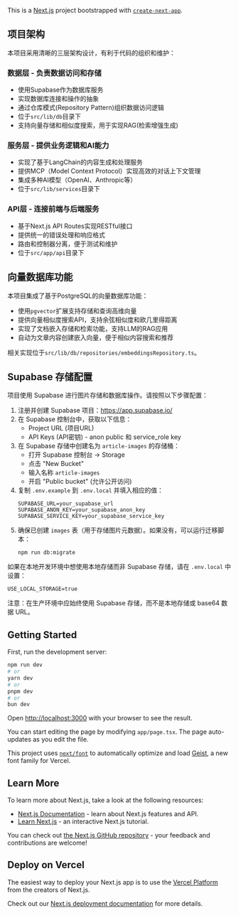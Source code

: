 This is a [Next.js](https://nextjs.org) project bootstrapped with [`create-next-app`](https://nextjs.org/docs/app/api-reference/cli/create-next-app).

## 项目架构

本项目采用清晰的三层架构设计，有利于代码的组织和维护：

### 数据层 - 负责数据访问和存储
- 使用Supabase作为数据库服务
- 实现数据库连接和操作的抽象
- 通过仓库模式(Repository Pattern)组织数据访问逻辑
- 位于`src/lib/db`目录下
- 支持向量存储和相似度搜索，用于实现RAG(检索增强生成)

### 服务层 - 提供业务逻辑和AI能力
- 实现了基于LangChain的内容生成和处理服务
- 提供MCP（Model Context Protocol）实现高效的对话上下文管理
- 集成多种AI模型（OpenAI、Anthropic等）
- 位于`src/lib/services`目录下

### API层 - 连接前端与后端服务
- 基于Next.js API Routes实现RESTful接口
- 提供统一的错误处理和响应格式
- 路由和控制器分离，便于测试和维护
- 位于`src/app/api`目录下

## 向量数据库功能

本项目集成了基于PostgreSQL的向量数据库功能：

- 使用`pgvector`扩展支持存储和查询高维向量
- 提供向量相似度搜索API，支持余弦相似度和欧几里得距离
- 实现了文档嵌入存储和检索功能，支持LLM的RAG应用
- 自动为文章内容创建嵌入向量，便于相似内容搜索和推荐

相关实现位于`src/lib/db/repositories/embeddingsRepository.ts`。

## Supabase 存储配置

项目使用 Supabase 进行图片存储和数据库操作。请按照以下步骤配置：

1. 注册并创建 Supabase 项目：https://app.supabase.io/
2. 在 Supabase 控制台中，获取以下信息：
   - Project URL (项目URL)
   - API Keys (API密钥) - anon public 和 service_role key
3. 在 Supabase 存储中创建名为 `article-images` 的存储桶：
   - 打开 Supabase 控制台 -> Storage
   - 点击 "New Bucket"
   - 输入名称 `article-images`
   - 开启 "Public bucket" (允许公开访问)
4. 复制 `.env.example` 到 `.env.local` 并填入相应的值：
   ```
   SUPABASE_URL=your_supabase_url
   SUPABASE_ANON_KEY=your_supabase_anon_key
   SUPABASE_SERVICE_KEY=your_supabase_service_key
   ```
5. 确保已创建 `images` 表（用于存储图片元数据）。如果没有，可以运行迁移脚本：
   ```
   npm run db:migrate
   ```

如果在本地开发环境中想使用本地存储而非 Supabase 存储，请在 `.env.local` 中设置：
```
USE_LOCAL_STORAGE=true
```

注意：在生产环境中应始终使用 Supabase 存储，而不是本地存储或 base64 数据 URL。

## Getting Started

First, run the development server:

```bash
npm run dev
# or
yarn dev
# or
pnpm dev
# or
bun dev
```

Open [http://localhost:3000](http://localhost:3000) with your browser to see the result.

You can start editing the page by modifying `app/page.tsx`. The page auto-updates as you edit the file.

This project uses [`next/font`](https://nextjs.org/docs/app/building-your-application/optimizing/fonts) to automatically optimize and load [Geist](https://vercel.com/font), a new font family for Vercel.

## Learn More

To learn more about Next.js, take a look at the following resources:

- [Next.js Documentation](https://nextjs.org/docs) - learn about Next.js features and API.
- [Learn Next.js](https://nextjs.org/learn) - an interactive Next.js tutorial.

You can check out [the Next.js GitHub repository](https://github.com/vercel/next.js) - your feedback and contributions are welcome!

## Deploy on Vercel

The easiest way to deploy your Next.js app is to use the [Vercel Platform](https://vercel.com/new?utm_medium=default-template&filter=next.js&utm_source=create-next-app&utm_campaign=create-next-app-readme) from the creators of Next.js.

Check out our [Next.js deployment documentation](https://nextjs.org/docs/app/building-your-application/deploying) for more details.
